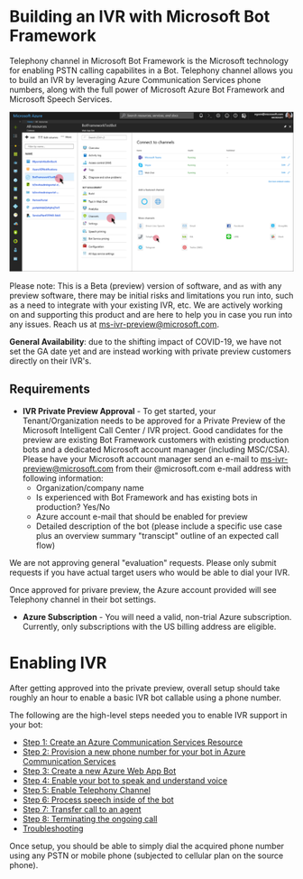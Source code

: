 # Building an IVR with Microsoft Bot Framework 

Telephony channel in Microsoft Bot Framework is the Microsoft technology for enabling PSTN calling capabilites in a Bot. Telephony channel allows you to build an IVR by leveraging Azure Communication Services phone numbers, along with the full power of Microsoft Azure Bot Framework and Microsoft Speech Services.

 ![](images/telephonychannel.png)

Please note:  This is a Beta (preview) version of software, and as with any preview software, there may be initial risks and limitations you run into, such as a need to integrate with your existing IVR, etc.  We are actively working on and supporting this product and are here to help you in case you run into any issues.  Reach us at ms-ivr-preview@microsoft.com.

**General Availability**:  due to the shifting impact of COVID-19, we have not set the GA date yet and are instead working with private preview customers directly on their IVR's.

## Requirements

* **IVR Private Preview Approval** - To get started, your Tenant/Organization needs to be approved for a Private Preview of the Microsoft Intelligent Call Center / IVR project.  Good candidates for the preview are existing Bot Framework customers with existing production bots and a dedicated Microsoft account manager (including MSC/CSA). Please have your Microsoft account manager send an e-mail to ms-ivr-preview@microsoft.com from their @microsoft.com e-mail address with following information:
  * Organization/company name
  * Is experienced with Bot Framework and has existing bots in production? Yes/No
  * Azure account e-mail that should be enabled for preview
  * Detailed description of the bot (please include a specific use case plus an overview summary "transcipt" outline of an expected call flow)
  
We are not approving general "evaluation" requests. Please only submit requests if you have actual target users who would be able to dial your IVR.

Once approved for privare preview, the Azure account provided will see Telephony channel in their bot settings. 
* **Azure Subscription** - You will need a valid, non-trial Azure subscription. Currently, only subscriptions with the US billing address are eligible.

# Enabling IVR 

After getting approved into the private preview, overall setup should take roughly an hour to enable a basic IVR bot callable using a phone number.

The following are the high-level steps needed you to enable IVR support in your bot:

* [Step 1: Create an Azure Communication Services Resource](https://docs.microsoft.com/en-us/azure/communication-services/quickstarts/create-communication-resource)
* [Step 2: Provision a new phone number for your bot in Azure Communication Services](https://docs.microsoft.com/en-us/azure/communication-services/quickstarts/telephony-sms/get-phone-number)
* [Step 3: Create a new Azure Web App Bot](CreateBot.md)
* [Step 4: Enable your bot to speak and understand voice](CreateSpeechResource.md)
* [Step 5: Enable Telephony Channel](EnableTelephony.md)
* [Step 6: Process speech inside of the bot](ProcessSpeechInBotCode.md)
* [Step 7: Transfer call to an agent](TransferCallOut.md)
* [Step 8: Terminating the ongoing call](TerminateCall.md)
* [Troubleshooting](TroubleshootingTelephonyBot.md)

Once setup, you should be able to simply dial the acquired phone number using any PSTN or mobile phone (subjected to cellular plan on the source phone).
